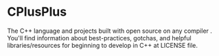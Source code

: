 # CPlusPlus

The C++ language and projects built with open source on any compiler . 
You'll find information about best-practices, gotchas,
and helpful libraries/resources for beginning to develop in C++ at LICENSE file.
